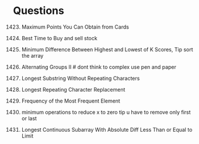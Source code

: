# Questions

1423. Maximum Points You Can Obtain from Cards  
  
121. Best Time to Buy and sell stock  

1984. Minimum Difference Between Highest and Lowest of K Scores, Tip sort the array 

3208. Alternating Groups II # dont think to  complex use pen and paper

3. Longest Substring Without Repeating Characters

424. Longest Repeating Character Replacement

1838. Frequency of the Most Frequent Element

1658. minimum operations to reduce x to zero tip u have to remove only first or last

1438. Longest Continuous Subarray With Absolute Diff Less Than or Equal to Limit



